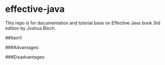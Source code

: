 # effective-java

This repo is for documentation and tutorial base on Effective Java book 3rd edition by Joshua Bloch.

##Item1:

###Advantages:

###Disadvantages:

